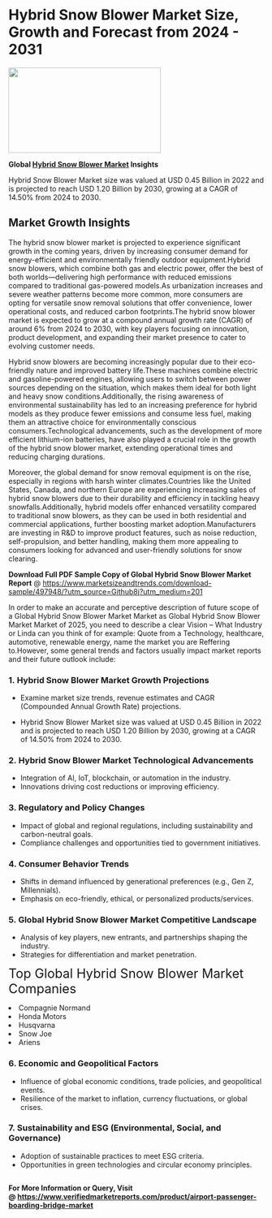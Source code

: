 <H1>Hybrid Snow Blower Market Size, Growth and Forecast from 2024 - 2031</H1><img class="aligncenter size-medium wp-image-584254" src="https://thirdeyenews.in/wp-content/uploads/2024/09/Global-Market-Research-300x168.jpeg" alt="" width="300" height="168" /><p><strong>Global&nbsp;<a href="https://www.marketsizeandtrends.com/download-sample/497948/?utm_source=Github8j?utm_medium=201">Hybrid Snow Blower Market</a> Insights</strong></p><p>Hybrid Snow Blower Market size was valued at USD 0.45 Billion in 2022 and is projected to reach USD 1.20 Billion by 2030, growing at a CAGR of 14.50% from 2024 to 2030.</p><p><h2>Market Growth Insights</h2> <p>The hybrid snow blower market is projected to experience significant growth in the coming years, driven by increasing consumer demand for energy-efficient and environmentally friendly outdoor equipment.Hybrid snow blowers, which combine both gas and electric power, offer the best of both worlds—delivering high performance with reduced emissions compared to traditional gas-powered models.As urbanization increases and severe weather patterns become more common, more consumers are opting for versatile snow removal solutions that offer convenience, lower operational costs, and reduced carbon footprints.The hybrid snow blower market is expected to grow at a compound annual growth rate (CAGR) of around 6% from 2024 to 2030, with key players focusing on innovation, product development, and expanding their market presence to cater to evolving customer needs.</p> <p>Hybrid snow blowers are becoming increasingly popular due to their eco-friendly nature and improved battery life.These machines combine electric and gasoline-powered engines, allowing users to switch between power sources depending on the situation, which makes them ideal for both light and heavy snow conditions.Additionally, the rising awareness of environmental sustainability has led to an increasing preference for hybrid models as they produce fewer emissions and consume less fuel, making them an attractive choice for environmentally conscious consumers.Technological advancements, such as the development of more efficient lithium-ion batteries, have also played a crucial role in the growth of the hybrid snow blower market, extending operational times and reducing charging durations.</p> <p>Moreover, the global demand for snow removal equipment is on the rise, especially in regions with harsh winter climates.Countries like the United States, Canada, and northern Europe are experiencing increasing sales of hybrid snow blowers due to their durability and efficiency in tackling heavy snowfalls.Additionally, hybrid models offer enhanced versatility compared to traditional snow blowers, as they can be used in both residential and commercial applications, further boosting market adoption.Manufacturers are investing in R&D to improve product features, such as noise reduction, self-propulsion, and better handling, making them more appealing to consumers looking for advanced and user-friendly solutions for snow clearing.</p> <p><span class=""><strong>Download Full PDF Sample Copy of Global Hybrid Snow Blower Market Report</strong> @ <a href="https://www.marketsizeandtrends.com/download-sample/497948/?utm_source=Github8j?utm_medium=201" target="_blank">https://www.marketsizeandtrends.com/download-sample/497948/?utm_source=Github8j?utm_medium=201</a></span></p><p>In order to make an accurate and perceptive description of future scope of a Global&nbsp;Hybrid Snow Blower Market Market as Global&nbsp;Hybrid Snow Blower Market Market of 2025, you need to describe a clear Vision &ndash; What Industry or Linda can you think of for example: Quote from a Technology, healthcare, automotive, renewable energy, name the market you are Reffering to.However, some general trends and factors usually impact market reports and their future outlook include:</p><h3>1.&nbsp;<strong>Hybrid Snow Blower Market Growth Projections</strong></h3><ul><li>Examine market size trends, revenue estimates and CAGR (Compounded Annual Growth Rate) projections.</li><li><p>Hybrid Snow Blower Market size was valued at USD 0.45 Billion in 2022 and is projected to reach USD 1.20 Billion by 2030, growing at a CAGR of 14.50% from 2024 to 2030.</p></li></ul><h3>2.&nbsp;<strong>Hybrid Snow Blower Market Technological Advancements</strong></h3><ul><li>Integration of AI, IoT, blockchain, or automation in the industry.</li><li>Innovations driving cost reductions or improving efficiency.</li></ul><h3>3.&nbsp;<strong>Regulatory and Policy Changes</strong></h3><ul><li>Impact of global and regional regulations, including sustainability and carbon-neutral goals.</li><li>Compliance challenges and opportunities tied to government initiatives.</li></ul><h3>4.&nbsp;<strong>Consumer Behavior Trends</strong></h3><ul><li>Shifts in demand influenced by generational preferences (e.g., Gen Z, Millennials).</li><li>Emphasis on eco-friendly, ethical, or personalized products/services.</li></ul><h3>5.&nbsp;<strong>Global Hybrid Snow Blower Market Competitive Landscape</strong></h3><ul><li>Analysis of key players, new entrants, and partnerships shaping the industry.</li><li>Strategies for differentiation and market penetration.</li></ul><p data-pm-slice="1 1 []"><span style="color: inherit; font-family: inherit; font-size: 25px;">Top Global Hybrid Snow Blower Market Companies</span></p><div class="" data-test-id=""><p><li>Compagnie Normand</li><li> Honda Motors</li><li> Husqvarna</li><li> Snow Joe</li><li> Ariens</li></p></div><h3>6.&nbsp;<strong>Economic and Geopolitical Factors</strong></h3><ul><li>Influence of global economic conditions, trade policies, and geopolitical events.</li><li>Resilience of the market to inflation, currency fluctuations, or global crises.</li></ul><h3>7.&nbsp;<strong>Sustainability and ESG (Environmental, Social, and Governance)</strong></h3><ul><li>Adoption of sustainable practices to meet ESG criteria.</li><li>Opportunities in green technologies and circular economy principles.</li></ul><h2><strong style="font-size: 14px;">For More Information or Query, Visit @&nbsp;</strong><a style="background-color: #ffffff; font-size: 14px;" href="https://www.marketsizeandtrends.com/report/hybrid-snow-blower-market/" target="_blank">https://www.verifiedmarketreports.com/product/airport-passenger-boarding-bridge-market</a></h2>